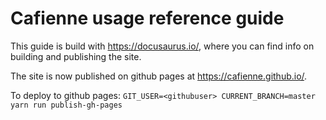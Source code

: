 # Cafienne usage reference guide

This guide is build with https://docusaurus.io/, where you can find info on building and publishing the site.

The site is now published on github pages at https://cafienne.github.io/. 

To deploy to github pages: 
```GIT_USER=<githubuser> CURRENT_BRANCH=master yarn run publish-gh-pages```
